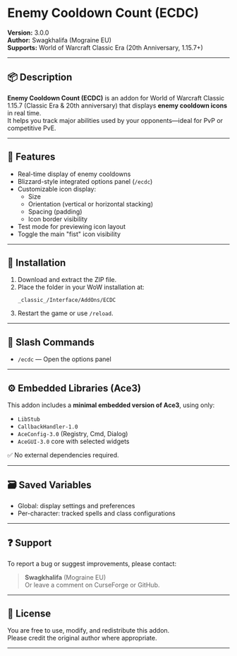 # Enemy Cooldown Count (ECDC)

**Version:** 3.0.0  
**Author:** Swagkhalifa (Mograine EU)  
**Supports:** World of Warcraft Classic Era (20th Anniversary, 1.15.7+)

---

## 📦 Description

**Enemy Cooldown Count (ECDC)** is an addon for World of Warcraft Classic 1.15.7 (Classic Era & 20th anniversary) that displays **enemy cooldown icons** in real time.  
It helps you track major abilities used by your opponents—ideal for PvP or competitive PvE.

---

## 🔧 Features

- Real-time display of enemy cooldowns
- Blizzard-style integrated options panel (`/ecdc`)
- Customizable icon display:
  - Size
  - Orientation (vertical or horizontal stacking)
  - Spacing (padding)
  - Icon border visibility
- Test mode for previewing icon layout
- Toggle the main "fist" icon visibility

---

## 📂 Installation

1. Download and extract the ZIP file.
2. Place the folder in your WoW installation at:
   ```
   _classic_/Interface/AddOns/ECDC
   ```
3. Restart the game or use `/reload`.

---

## 💬 Slash Commands

- `/ecdc` — Open the options panel

---

## ⚙️ Embedded Libraries (Ace3)

This addon includes a **minimal embedded version of Ace3**, using only:
- `LibStub`
- `CallbackHandler-1.0`
- `AceConfig-3.0` (Registry, Cmd, Dialog)
- `AceGUI-3.0` core with selected widgets

✅ No external dependencies required.

---

## 🗃️ Saved Variables

- Global: display settings and preferences
- Per-character: tracked spells and class configurations

---

## ❓ Support

To report a bug or suggest improvements, please contact:
> **Swagkhalifa** (Mograine EU)  
> Or leave a comment on CurseForge or GitHub.

---

## 🧠 License

You are free to use, modify, and redistribute this addon.  
Please credit the original author where appropriate.

---
